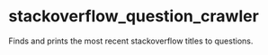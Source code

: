# stackoverflow_question_crawler
Finds and prints the most recent stackoverflow titles to questions.
